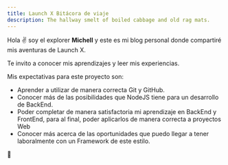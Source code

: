 ```yaml
---
title: Launch X Bitácora de viaje
description: The hallway smelt of boiled cabbage and old rag mats.
---
```


Hola ✌️  soy el explorer **Michell** y este es mi blog personal donde compartiré mis aventuras de Launch X.

Te invito a conocer mis aprendizajes y leer mis experiencias.

Mis expectativas para este proyecto son:

- Aprender a utilizar de manera correcta Git y GitHub.
- Conocer más de las posibilidades que NodeJS tiene para un desarrollo de BackEnd.
- Poder completar de manera satisfactoria mi aprendizaje en BackEnd y FrontEnd, para al final, poder aplicarlos de manera correcta a proyectos Web
- Conocer más acerca de las oportunidades que puedo llegar a tener laboralmente con un Framework de este estilo.

🚀
